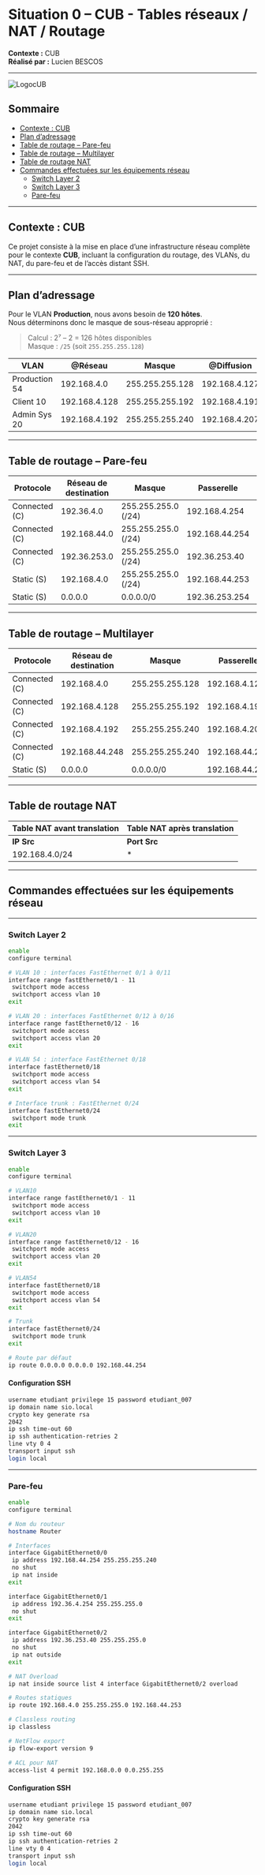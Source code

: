 # Situation 0 – CUB - Tables réseaux / NAT / Routage

**Contexte :** CUB  
**Réalisé par :** Lucien BESCOS  

---


![LogocUB](../medias/logocub.png)

##  Sommaire

- [Contexte : CUB](#contexte--cub)
- [Plan d’adressage](#plan-dadressage)
- [Table de routage – Pare-feu](#table-de-routage--pare-feu)
- [Table de routage – Multilayer](#table-de-routage--multilayer)
- [Table de routage NAT](#table-de-routage-nat)
- [Commandes effectuées sur les équipements réseau](#commandes-effectuées-sur-les-équipements-réseau)
  - [Switch Layer 2](#switch-layer-2)
  - [Switch Layer 3](#switch-layer-3)
  - [Pare-feu](#pare-feu)

---

##  Contexte : CUB

Ce projet consiste à la mise en place d’une infrastructure réseau complète pour le contexte **CUB**, incluant la configuration du routage, des VLANs, du NAT, du pare-feu et de l’accès distant SSH.

---

##  Plan d’adressage

Pour le VLAN **Production**, nous avons besoin de **120 hôtes**.  
Nous déterminons donc le masque de sous-réseau approprié :

> Calcul : 2⁷ – 2 = 126 hôtes disponibles  
> Masque : `/25` (soit `255.255.255.128`)

| VLAN | @Réseau        | Masque            | @Diffusion     | @1ère IP        | @Passerelle     |
|------|----------------|-------------------|----------------|-----------------|-----------------|
| Production 54 | 192.168.4.0   | 255.255.255.128 | 192.168.4.127  | 192.168.4.1     | 192.168.4.126   |
| Client 10     | 192.168.4.128 | 255.255.255.192 | 192.168.4.191  | 192.168.4.129   | 192.168.4.190   |
| Admin Sys 20  | 192.168.4.192 | 255.255.255.240 | 192.168.4.207  | 192.168.4.193   | 192.168.4.206   |

---

##  Table de routage – Pare-feu

| Protocole | Réseau de destination | Masque | Passerelle | Interface |
|------------|-----------------------|---------|-------------|------------|
| Connected (C) | 192.36.4.0 | 255.255.255.0 (/24) | 192.168.4.254 | 192.168.4.254 |
| Connected (C) | 192.168.44.0 | 255.255.255.0 (/24) | 192.168.44.254 | 192.168.44.254 |
| Connected (C) | 192.36.253.0 | 255.255.255.0 (/24) | 192.36.253.40 | 192.36.253.40 |
| Static (S) | 192.168.4.0 | 255.255.255.0 (/24) | 192.168.44.253 | 192.168.44.254 |
| Static (S) | 0.0.0.0 | 0.0.0.0/0 | 192.36.253.254 | 192.36.253.40 |

---

##  Table de routage – Multilayer

| Protocole | Réseau de destination | Masque | Passerelle | Interface |
|------------|-----------------------|---------|-------------|------------|
| Connected (C) | 192.168.4.0 | 255.255.255.128 | 192.168.4.126 | 192.168.4.126 |
| Connected (C) | 192.168.4.128 | 255.255.255.192 | 192.168.4.190 | 192.168.4.190 |
| Connected (C) | 192.168.4.192 | 255.255.255.240 | 192.168.4.206 | 192.168.4.206 |
| Connected (C) | 192.168.44.248 | 255.255.255.240 | 192.168.44.253 | 192.168.44.253 |
| Static (S) | 0.0.0.0 | 0.0.0.0/0 | 192.168.44.254 | 192.168.44.253 |

---

##  Table de routage NAT

| Table NAT avant translation | Table NAT après translation |
|-----------------------------|------------------------------|
| **IP Src** | **Port Src** | **IP Dest** | **Port Dst** | **IP Src** | **Port Src** | **IP Dest** | **Port Dst** |
| 192.168.4.0/24 | * | * | * | 192.36.253.0/24 | * | * | * |

---

##  Commandes effectuées sur les équipements réseau

---

###  Switch Layer 2

```bash
enable
configure terminal

# VLAN 10 : interfaces FastEthernet 0/1 à 0/11
interface range fastEthernet0/1 - 11
 switchport mode access
 switchport access vlan 10
exit

# VLAN 20 : interfaces FastEthernet 0/12 à 0/16
interface range fastEthernet0/12 - 16
 switchport mode access
 switchport access vlan 20
exit

# VLAN 54 : interface FastEthernet 0/18
interface fastEthernet0/18
 switchport mode access
 switchport access vlan 54
exit

# Interface trunk : FastEthernet 0/24
interface fastEthernet0/24
 switchport mode trunk
exit
```

---

### Switch Layer 3

```bash
enable
configure terminal

# VLAN10
interface range fastEthernet0/1 - 11
 switchport mode access
 switchport access vlan 10
exit

# VLAN20
interface range fastEthernet0/12 - 16
 switchport mode access
 switchport access vlan 20
exit

# VLAN54
interface fastEthernet0/18
 switchport mode access
 switchport access vlan 54
exit

# Trunk
interface fastEthernet0/24
 switchport mode trunk
exit

# Route par défaut
ip route 0.0.0.0 0.0.0.0 192.168.44.254
```

#### Configuration SSH

```bash
username etudiant privilege 15 password etudiant_007
ip domain name sio.local
crypto key generate rsa
2042
ip ssh time-out 60
ip ssh authentication-retries 2 
line vty 0 4 
transport input ssh
login local
```

---

###  Pare-feu

```bash
enable
configure terminal

# Nom du routeur
hostname Router

# Interfaces
interface GigabitEthernet0/0
 ip address 192.168.44.254 255.255.255.240
 no shut 
 ip nat inside
exit

interface GigabitEthernet0/1
 ip address 192.36.4.254 255.255.255.0
 no shut 
exit

interface GigabitEthernet0/2
 ip address 192.36.253.40 255.255.255.0
 no shut 
 ip nat outside
exit

# NAT Overload
ip nat inside source list 4 interface GigabitEthernet0/2 overload

# Routes statiques
ip route 192.168.4.0 255.255.255.0 192.168.44.253

# Classless routing
ip classless

# NetFlow export
ip flow-export version 9

# ACL pour NAT
access-list 4 permit 192.168.0.0 0.0.255.255
```

####  Configuration SSH

```bash
username etudiant privilege 15 password etudiant_007
ip domain name sio.local
crypto key generate rsa
2042
ip ssh time-out 60
ip ssh authentication-retries 2 
line vty 0 4 
transport input ssh
login local
```


